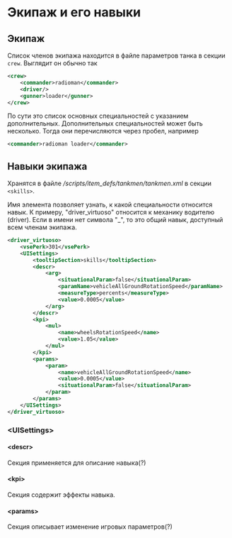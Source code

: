 # Экипаж и его навыки

## Экипаж

Список членов экипажа находится в файле параметров танка в секции `crew`. Выглядит он обычно так

```xml
<crew>
	<commander>radioman</commander>
	<driver/>
	<gunner>loader</gunner>
</crew>
```

По сути это список основных специальностей с указанием дополнительных. Дополнительных специальностей может быть несколько. Тогда они перечисляются через пробел, например

```xml
<commander>radioman loader</commander>
```

## Навыки экипажа  


Хранятся в файле */scripts/item\_defs/tankmen/tankmen.xml* в секции `<skills>`.

Имя элемента позволяет узнать, к какой специальности относится навык. К примеру, "driver\_virtuoso" относится к механику водителю (driver). Если в имени нет символа "\_", то это общий навык, доступный всем членам экипажа.

```xml
<driver_virtuoso>
	<vsePerk>301</vsePerk>
	<UISettings>
		<tooltipSection>skills</tooltipSection>
		<descr>
			<arg>
				<situationalParam>false</situationalParam>
				<paramName>vehicleAllGroundRotationSpeed</paramName>
				<measureType>percents</measureType>
				<value>0.0005</value>
			</arg>
		</descr>
		<kpi>
			<mul>
				<name>wheelsRotationSpeed</name>
				<value>1.05</value>
			</mul>
		</kpi>
		<params>
			<param>
				<name>vehicleAllGroundRotationSpeed</name>
				<value>0.0005</value>
				<situationalParam>false</situationalParam>
			</param>
		</params>
	</UISettings>
</driver_virtuoso>

```

### &lt;UISettings&gt;

#### &lt;descr&gt;

Секция применяется для описание навыка(?)

#### &lt;kpi&gt;

Секция содержит эффекты навыка.

#### &lt;params&gt;

Секция описывает изменение игровых параметров(?)